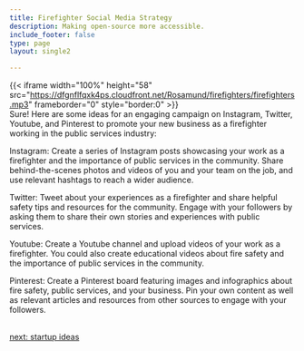 ```yaml
---
title: Firefighter Social Media Strategy
description: Making open-source more accessible.
include_footer: false
type: page
layout: single2

---
```


{{< iframe width="100%" height="58" src="https://dfgnflfqxk4ps.cloudfront.net/Rosamund/firefighters/firefighters.mp3" frameborder="0" style="border:0" >}}<br>
Sure! Here are some ideas for an engaging campaign on Instagram, Twitter, Youtube, and Pinterest to promote your new business as a firefighter working in the public services industry:

Instagram: Create a series of Instagram posts showcasing your work as a firefighter and the importance of public services in the community. Share behind-the-scenes photos and videos of you and your team on the job, and use relevant hashtags to reach a wider audience.

Twitter: Tweet about your experiences as a firefighter and share helpful safety tips and resources for the community. Engage with your followers by asking them to share their own stories and experiences with public services.

Youtube: Create a Youtube channel and upload videos of your work as a firefighter. You could also create educational videos about fire safety and the importance of public services in the community.

Pinterest: Create a Pinterest board featuring images and infographics about fire safety, public services, and your business. Pin your own content as well as relevant articles and resources from other sources to engage with your followers.

<br>
<a href="https://workdojos.com/firefighters/startup">next: startup ideas</a>
</p>